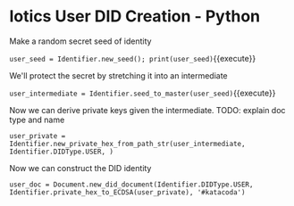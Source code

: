 # Iotics User DID Creation - Python

Make a random secret seed of identity

`user_seed = Identifier.new_seed(); print(user_seed)`{{execute}}

We'll protect the secret by stretching it into an intermediate

`user_intermediate = Identifier.seed_to_master(user_seed)`{{execute}}

Now we can derive private keys given the intermediate. TODO: explain doc type and name

`user_private = Identifier.new_private_hex_from_path_str(user_intermediate, Identifier.DIDType.USER, )`

Now we can construct the DID identity

`user_doc = Document.new_did_document(Identifier.DIDType.USER, Identifier.private_hex_to_ECDSA(user_private), '#katacoda')`

